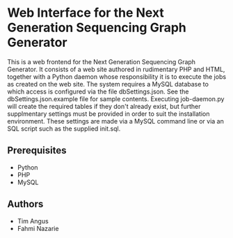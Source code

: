 Web Interface for the Next Generation Sequencing Graph Generator
================================================================

This is a web frontend for the Next Generation Sequencing Graph Generator. It consists of a web site authored in rudimentary PHP and HTML, together with a Python daemon whose responsibility it is to execute the jobs as created on the web site. The system requires a MySQL database to which access is configured via the file dbSettings.json. See the dbSettings.json.example file for sample contents. Executing job-daemon.py will create the required tables if they don't already exist, but further supplmentary settings must be provided in order to suit the installation environment. These settings are made via a MySQL command line or via an SQL script such as the supplied init.sql.

Prerequisites
-------------

* Python
* PHP
* MySQL

Authors
-------

* Tim Angus
* Fahmi Nazarie
